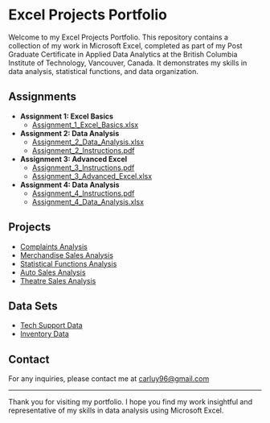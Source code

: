 # Excel Projects Portfolio

Welcome to my Excel Projects Portfolio. This repository contains a collection of my work in Microsoft Excel, completed as part of my Post Graduate Certificate in Applied Data Analytics at the British Columbia Institute of Technology, Vancouver, Canada. It demonstrates my skills in data analysis, statistical functions, and data organization.

## Assignments
- **Assignment 1: Excel Basics**
  - [Assignment_1_Excel_Basics.xlsx](Assignments/Assignment_1_Excel_Basics.xlsx)
- **Assignment 2: Data Analysis**
  - [Assignment_2_Data_Analysis.xlsx](Assignments/Assignment_2_Data_Analysis.xlsx)
  - [Assignment_2_Instructions.pdf](Assignments/Assignment_2_Instructions.pdf)
- **Assignment 3: Advanced Excel**
  - [Assignment_3_Instructions.pdf](Assignments/Assignment_3_Instructions.pdf)
  - [Assignment_3_Advanced_Excel.xlsx](Assignments/Assignment_3_Advanced_Excel.xlsx)
- **Assignment 4: Data Analysis**
  - [Assignment_4_Instructions.pdf](Assignments/Assignment_4_Instructions.pdf)
  - [Assignment_4_Data_Analysis.xlsx](Assignments/Assignment_4_Data_Analysis.xlsx)

## Projects
- [Complaints Analysis](Projects/Complaints_Analysis.xlsx)
- [Merchandise Sales Analysis](Projects/Merchandise_Sales_Analysis.xlsx)
- [Statistical Functions Analysis](Projects/Statistical_Functions_Analysis.xlsx)
- [Auto Sales Analysis](Projects/AutoSales_Analysis.xlsx)
- [Theatre Sales Analysis](Projects/Theatre_Sales_Analysis.xlsx)

## Data Sets
- [Tech Support Data](Data_Sets/TechSupport_Data.xlsx)
- [Inventory Data](Data_Sets/Inventory_Data_2023.csv)

## Contact
For any inquiries, please contact me at carluy96@gmail.com

---

Thank you for visiting my portfolio. I hope you find my work insightful and representative of my skills in data analysis using Microsoft Excel.
